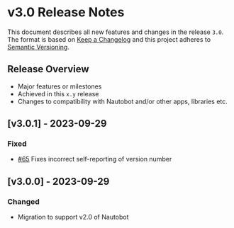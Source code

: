 # v3.0 Release Notes

This document describes all new features and changes in the release `3.0`. The format is based on [Keep a Changelog](https://keepachangelog.com/en/1.0.0/) and this project adheres to [Semantic Versioning](https://semver.org/spec/v2.0.0.html).

## Release Overview

- Major features or milestones
- Achieved in this `x.y` release
- Changes to compatibility with Nautobot and/or other apps, libraries etc.

## [v3.0.1] - 2023-09-29

### Fixed

- [#65](https://github.com/nautobot/nautobot-app-capacity-metrics/issues/65) Fixes incorrect self-reporting of version number

## [v3.0.0] - 2023-09-29

### Changed

- Migration to support v2.0 of Nautobot
